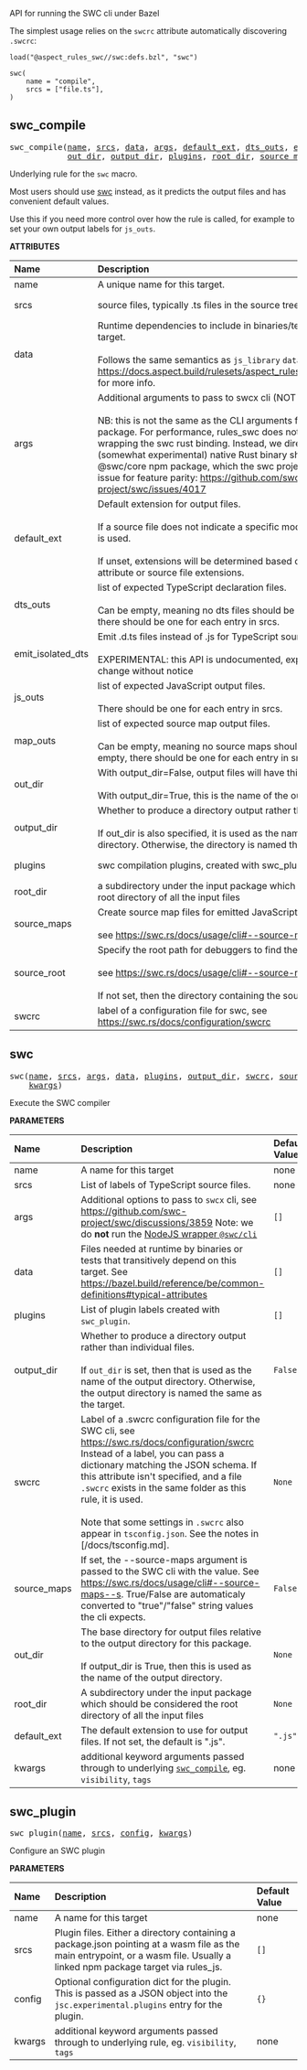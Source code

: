 <!-- Generated with Stardoc: http://skydoc.bazel.build -->

API for running the SWC cli under Bazel

The simplest usage relies on the `swcrc` attribute automatically discovering `.swcrc`:

```starlark
load("@aspect_rules_swc//swc:defs.bzl", "swc")

swc(
    name = "compile",
    srcs = ["file.ts"],
)
```

<a id="swc_compile"></a>

## swc_compile

<pre>
swc_compile(<a href="#swc_compile-name">name</a>, <a href="#swc_compile-srcs">srcs</a>, <a href="#swc_compile-data">data</a>, <a href="#swc_compile-args">args</a>, <a href="#swc_compile-default_ext">default_ext</a>, <a href="#swc_compile-dts_outs">dts_outs</a>, <a href="#swc_compile-emit_isolated_dts">emit_isolated_dts</a>, <a href="#swc_compile-js_outs">js_outs</a>, <a href="#swc_compile-map_outs">map_outs</a>,
            <a href="#swc_compile-out_dir">out_dir</a>, <a href="#swc_compile-output_dir">output_dir</a>, <a href="#swc_compile-plugins">plugins</a>, <a href="#swc_compile-root_dir">root_dir</a>, <a href="#swc_compile-source_maps">source_maps</a>, <a href="#swc_compile-source_root">source_root</a>, <a href="#swc_compile-swcrc">swcrc</a>)
</pre>

Underlying rule for the `swc` macro.

Most users should use [swc](#swc) instead, as it predicts the output files
and has convenient default values.

Use this if you need more control over how the rule is called,
for example to set your own output labels for `js_outs`.

**ATTRIBUTES**


| Name  | Description | Type | Mandatory | Default |
| :------------- | :------------- | :------------- | :------------- | :------------- |
| <a id="swc_compile-name"></a>name |  A unique name for this target.   | <a href="https://bazel.build/concepts/labels#target-names">Name</a> | required |  |
| <a id="swc_compile-srcs"></a>srcs |  source files, typically .ts files in the source tree   | <a href="https://bazel.build/concepts/labels">List of labels</a> | required |  |
| <a id="swc_compile-data"></a>data |  Runtime dependencies to include in binaries/tests that depend on this target.<br><br>Follows the same semantics as `js_library` `data` attribute. See https://docs.aspect.build/rulesets/aspect_rules_js/docs/js_library#data for more info.   | <a href="https://bazel.build/concepts/labels">List of labels</a> | optional |  `[]`  |
| <a id="swc_compile-args"></a>args |  Additional arguments to pass to swcx cli (NOT swc!).<br><br>NB: this is not the same as the CLI arguments for @swc/cli npm package. For performance, rules_swc does not call a Node.js program wrapping the swc rust binding. Instead, we directly spawn the (somewhat experimental) native Rust binary shipped inside the @swc/core npm package, which the swc project calls "swcx" Tracking issue for feature parity: https://github.com/swc-project/swc/issues/4017   | List of strings | optional |  `[]`  |
| <a id="swc_compile-default_ext"></a>default_ext |  Default extension for output files.<br><br>If a source file does not indicate a specific module type, this extension is used.<br><br>If unset, extensions will be determined based on the `js_outs` outputs attribute or source file extensions.   | String | optional |  `""`  |
| <a id="swc_compile-dts_outs"></a>dts_outs |  list of expected TypeScript declaration files.<br><br>Can be empty, meaning no dts files should be produced. If non-empty, there should be one for each entry in srcs.   | List of labels | optional |  `[]`  |
| <a id="swc_compile-emit_isolated_dts"></a>emit_isolated_dts |  Emit .d.ts files instead of .js for TypeScript sources<br><br>EXPERIMENTAL: this API is undocumented, experimental and may change without notice   | Boolean | optional |  `False`  |
| <a id="swc_compile-js_outs"></a>js_outs |  list of expected JavaScript output files.<br><br>There should be one for each entry in srcs.   | List of labels | optional |  `[]`  |
| <a id="swc_compile-map_outs"></a>map_outs |  list of expected source map output files.<br><br>Can be empty, meaning no source maps should be produced. If non-empty, there should be one for each entry in srcs.   | List of labels | optional |  `[]`  |
| <a id="swc_compile-out_dir"></a>out_dir |  With output_dir=False, output files will have this directory prefix.<br><br>With output_dir=True, this is the name of the output directory.   | String | optional |  `""`  |
| <a id="swc_compile-output_dir"></a>output_dir |  Whether to produce a directory output rather than individual files.<br><br>If out_dir is also specified, it is used as the name of the output directory. Otherwise, the directory is named the same as the target.   | Boolean | optional |  `False`  |
| <a id="swc_compile-plugins"></a>plugins |  swc compilation plugins, created with swc_plugin rule   | <a href="https://bazel.build/concepts/labels">List of labels</a> | optional |  `[]`  |
| <a id="swc_compile-root_dir"></a>root_dir |  a subdirectory under the input package which should be consider the root directory of all the input files   | String | optional |  `""`  |
| <a id="swc_compile-source_maps"></a>source_maps |  Create source map files for emitted JavaScript files.<br><br>see https://swc.rs/docs/usage/cli#--source-maps--s   | String | optional |  `"false"`  |
| <a id="swc_compile-source_root"></a>source_root |  Specify the root path for debuggers to find the reference source code.<br><br>see https://swc.rs/docs/usage/cli#--source-root<br><br>If not set, then the directory containing the source file is used.   | String | optional |  `""`  |
| <a id="swc_compile-swcrc"></a>swcrc |  label of a configuration file for swc, see https://swc.rs/docs/configuration/swcrc   | <a href="https://bazel.build/concepts/labels">Label</a> | optional |  `None`  |


<a id="swc"></a>

## swc

<pre>
swc(<a href="#swc-name">name</a>, <a href="#swc-srcs">srcs</a>, <a href="#swc-args">args</a>, <a href="#swc-data">data</a>, <a href="#swc-plugins">plugins</a>, <a href="#swc-output_dir">output_dir</a>, <a href="#swc-swcrc">swcrc</a>, <a href="#swc-source_maps">source_maps</a>, <a href="#swc-out_dir">out_dir</a>, <a href="#swc-root_dir">root_dir</a>, <a href="#swc-default_ext">default_ext</a>,
    <a href="#swc-kwargs">kwargs</a>)
</pre>

Execute the SWC compiler

**PARAMETERS**


| Name  | Description | Default Value |
| :------------- | :------------- | :------------- |
| <a id="swc-name"></a>name |  A name for this target   |  none |
| <a id="swc-srcs"></a>srcs |  List of labels of TypeScript source files.   |  none |
| <a id="swc-args"></a>args |  Additional options to pass to `swcx` cli, see https://github.com/swc-project/swc/discussions/3859 Note: we do **not** run the [NodeJS wrapper `@swc/cli`](https://swc.rs/docs/usage/cli)   |  `[]` |
| <a id="swc-data"></a>data |  Files needed at runtime by binaries or tests that transitively depend on this target. See https://bazel.build/reference/be/common-definitions#typical-attributes   |  `[]` |
| <a id="swc-plugins"></a>plugins |  List of plugin labels created with `swc_plugin`.   |  `[]` |
| <a id="swc-output_dir"></a>output_dir |  Whether to produce a directory output rather than individual files.<br><br>If `out_dir` is set, then that is used as the name of the output directory. Otherwise, the output directory is named the same as the target.   |  `False` |
| <a id="swc-swcrc"></a>swcrc |  Label of a .swcrc configuration file for the SWC cli, see https://swc.rs/docs/configuration/swcrc Instead of a label, you can pass a dictionary matching the JSON schema. If this attribute isn't specified, and a file `.swcrc` exists in the same folder as this rule, it is used.<br><br>Note that some settings in `.swcrc` also appear in `tsconfig.json`. See the notes in [/docs/tsconfig.md].   |  `None` |
| <a id="swc-source_maps"></a>source_maps |  If set, the --source-maps argument is passed to the SWC cli with the value. See https://swc.rs/docs/usage/cli#--source-maps--s. True/False are automaticaly converted to "true"/"false" string values the cli expects.   |  `False` |
| <a id="swc-out_dir"></a>out_dir |  The base directory for output files relative to the output directory for this package.<br><br>If output_dir is True, then this is used as the name of the output directory.   |  `None` |
| <a id="swc-root_dir"></a>root_dir |  A subdirectory under the input package which should be considered the root directory of all the input files   |  `None` |
| <a id="swc-default_ext"></a>default_ext |  The default extension to use for output files. If not set, the default is ".js".   |  `".js"` |
| <a id="swc-kwargs"></a>kwargs |  additional keyword arguments passed through to underlying [`swc_compile`](#swc_compile), eg. `visibility`, `tags`   |  none |


<a id="swc_plugin"></a>

## swc_plugin

<pre>
swc_plugin(<a href="#swc_plugin-name">name</a>, <a href="#swc_plugin-srcs">srcs</a>, <a href="#swc_plugin-config">config</a>, <a href="#swc_plugin-kwargs">kwargs</a>)
</pre>

Configure an SWC plugin

**PARAMETERS**


| Name  | Description | Default Value |
| :------------- | :------------- | :------------- |
| <a id="swc_plugin-name"></a>name |  A name for this target   |  none |
| <a id="swc_plugin-srcs"></a>srcs |  Plugin files. Either a directory containing a package.json pointing at a wasm file as the main entrypoint, or a wasm file. Usually a linked npm package target via rules_js.   |  `[]` |
| <a id="swc_plugin-config"></a>config |  Optional configuration dict for the plugin. This is passed as a JSON object into the `jsc.experimental.plugins` entry for the plugin.   |  `{}` |
| <a id="swc_plugin-kwargs"></a>kwargs |  additional keyword arguments passed through to underlying rule, eg. `visibility`, `tags`   |  none |


